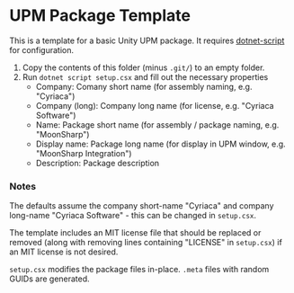 # UPM Package Template

This is a template for a basic Unity UPM package. It requires [dotnet-script](https://github.com/filipw/dotnet-script) for configuration.

1. Copy the contents of this folder (minus `.git/`) to an empty folder.
2. Run `dotnet script setup.csx` and fill out the necessary properties
    - Company: Comany short name (for assembly naming, e.g. "Cyriaca")
    - Company (long): Company long name (for license, e.g. "Cyriaca Software")
    - Name: Package short name (for assembly / package naming, e.g. "MoonSharp")
    - Display name: Package long name (for display in UPM window, e.g. "MoonSharp Integration")
    - Description: Package description

### Notes

The defaults assume the company short-name "Cyriaca" and company long-name "Cyriaca Software" - this can be changed in `setup.csx`.

The template includes an MIT license file that should be replaced or removed (along with removing lines containing "LICENSE" in `setup.csx`) if an MIT license is not desired.

`setup.csx` modifies the package files in-place. `.meta` files with random GUIDs are generated.

